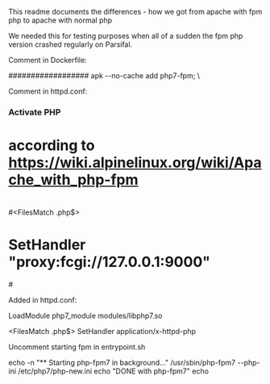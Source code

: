 



This readme documents the differences - how we got from apache with fpm php to apache with normal php

We needed this for testing purposes when all of a sudden the fpm php version crashed regularly on Parsifal.





Comment in Dockerfile:

##################    apk --no-cache add php7-fpm; \



Comment in httpd.conf:

### Activate PHP
#
# according to https://wiki.alpinelinux.org/wiki/Apache_with_php-fpm
#
#<FilesMatch \.php$>
#    SetHandler "proxy:fcgi://127.0.0.1:9000"
#</FilesMatch>



Added in httpd.conf:

LoadModule php7_module modules/libphp7.so

<FilesMatch \.php$>
    SetHandler application/x-httpd-php
</FilesMatch>





Uncomment starting fpm in entrypoint.sh


echo -n "** Starting php-fpm7 in background..."
/usr/sbin/php-fpm7 --php-ini /etc/php7/php-new.ini
echo "DONE with php-fpm7"
echo